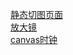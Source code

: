 [静态切图页面](https://ryyang.github.io/PsdToHtml/)<br/>
[放大镜](https://ryyang.github.io/magnifying/)<br/>
[canvas时钟](https://ryyang.github.io/Canvasclock/)<br/>